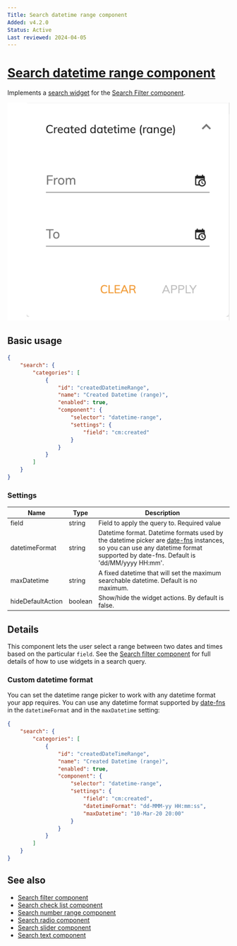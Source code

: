 ```yaml
---
Title: Search datetime range component
Added: v4.2.0
Status: Active
Last reviewed: 2024-04-05
---
```


# [Search datetime range component](../../../lib/content-services/src/lib/search/components/search-datetime-range/search-datetime-range.component.ts "Defined in search-datetime-range.component.ts")

Implements a [search widget](../../../lib/content-services/src/lib/search/search-widget.interface.ts) for the [Search Filter component](search-filter.component.md).

![Date Range Widget](../../docassets/images/search-datetime-range.png)

## Basic usage

```json
{
    "search": {
        "categories": [
            {
                "id": "createdDatetimeRange",
                "name": "Created Datetime (range)",
                "enabled": true,
                "component": {
                    "selector": "datetime-range",
                    "settings": {
                        "field": "cm:created"
                    }
                }
            }
        ]
    }
}
```

### Settings

| Name | Type | Description |
| ---- | ---- | ----------- |
| field | string | Field to apply the query to. Required value |
| datetimeFormat | string | Datetime format. Datetime formats used by the datetime picker are [date-fns](https://date-fns.org/v2.30.0/docs/format) instances, so you can use any datetime format supported by date-fns. Default is 'dd/MM/yyyy HH:mm'. |
| maxDatetime | string | A fixed datetime that will set the maximum searchable datetime. Default is no maximum. |
| hideDefaultAction | boolean | Show/hide the widget actions. By default is false. |

## Details

This component lets the user select a range between two dates and times based on the particular `field`.
See the [Search filter component](search-filter.component.md) for full details of how to use widgets
in a search query.

### Custom datetime format

You can set the datetime range picker to work with any datetime format your app requires. You can use
any datetime format supported by [date-fns](https://date-fns.org/v2.30.0/docs/format)
in the `datetimeFormat` and in the `maxDatetime` setting:

```json
{
    "search": {
        "categories": [
            {
                "id": "createdDateTimeRange",
                "name": "Created Datetime (range)",
                "enabled": true,
                "component": {
                    "selector": "datetime-range",
                    "settings": {
                        "field": "cm:created",
                        "datetimeFormat": "dd-MMM-yy HH:mm:ss",
                        "maxDatetime": "10-Mar-20 20:00"
                    }
                }
            }
        ]
    }
}
```

## See also

-   [Search filter component](search-filter.component.md)
-   [Search check list component](search-check-list.component.md)
-   [Search number range component](search-number-range.component.md)
-   [Search radio component](search-radio.component.md)
-   [Search slider component](search-slider.component.md)
-   [Search text component](search-text.component.md)
